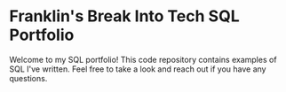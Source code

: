 # Franklin's Break Into Tech SQL Portfolio
Welcome to my SQL portfolio! This code repository contains examples of SQL I've written. Feel free to take a look and reach out if you have any questions. 

